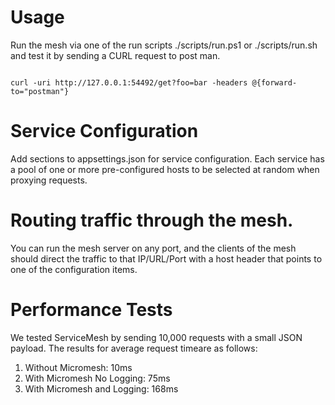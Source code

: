 # Usage
Run the mesh via one of the run scripts ./scripts/run.ps1 or ./scripts/run.sh
and test it by sending a CURL request to post man.

```

curl -uri http://127.0.0.1:54492/get?foo=bar -headers @{forward-to="postman"}
```

# Service Configuration

Add sections to appsettings.json for service configuration.  Each service has a pool of one or more pre-configured hosts to be selected at random when proxying requests.


# Routing traffic through the mesh.

You can run the mesh server on any port, and the clients of the mesh should direct the traffic to that
IP/URL/Port with a host header that points to one of the configuration items.

# Performance Tests

We tested ServiceMesh by sending 10,000 requests with a small JSON payload.
The results for average request timeare as follows:

1. Without Micromesh: 10ms
2. With Micromesh No Logging: 75ms
3. With Micromesh and Logging: 168ms